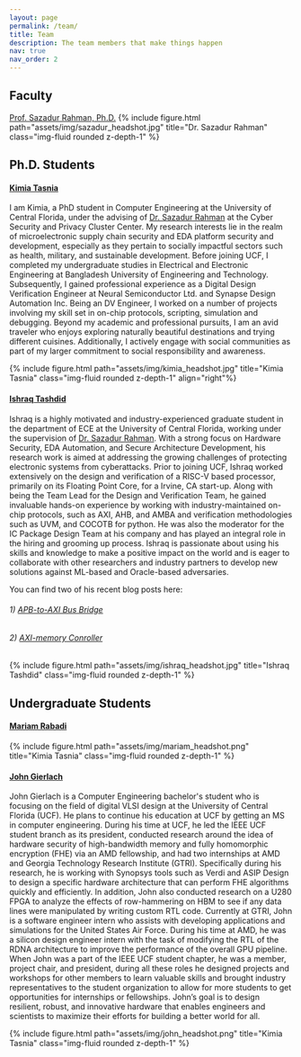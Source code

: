 ```yaml
---
layout: page
permalink: /team/
title: Team
description: The team members that make things happen
nav: true
nav_order: 2
---
```

## Faculty
<a href='https://www.linkedin.com/in/sazadur/'>Prof. Sazadur Rahman, Ph.D.</a>
{% include figure.html path="assets/img/sazadur_headshot.jpg" title="Dr. Sazadur Rahman" class="img-fluid rounded z-depth-1" %}





## Ph.D. Students

#### <a href='https://www.linkedin.com/in/kimia-tasnia-753b911a3/'>Kimia Tasnia</a>
I am Kimia, a PhD student in Computer Engineering at the University of Central Florida, under the advising of <a href='https://www.ece.ucf.edu/person/sazadur-rahman/'>Dr. Sazadur Rahman</a> at the Cyber Security and Privacy Cluster Center. My research interests lie in the realm of microelectronic supply chain security and EDA platform security and development, especially as they pertain to socially impactful sectors such as health, military, and sustainable development.
Before joining UCF, I completed my undergraduate studies in Electrical and Electronic Engineering at Bangladesh University of Engineering and Technology. Subsequently, I gained professional experience as a Digital Design Verification Engineer at Neural Semiconductor Ltd. and Synapse Design Automation Inc. Being an DV Engineer, I worked on a number of projects involving my skill set in on-chip protocols, scripting, simulation and debugging. 
Beyond my academic and professional pursuits, I am an avid traveler who enjoys exploring naturally beautiful destinations and trying different cuisines. Additionally, I actively engage with social communities as part of my larger commitment to social responsibility and awareness.

{% include figure.html path="assets/img/kimia_headshot.jpg" title="Kimia Tasnia" class="img-fluid rounded z-depth-1" align="right"%}

#### <a href='https://www.linkedin.com/in/ishraq-tashdid-7051b8194/'>Ishraq Tashdid</a>
Ishraq is a highly motivated and industry-experienced graduate student in the department of ECE at the University of Central Florida, working under the supervision of <a href='https://www.ece.ucf.edu/person/sazadur-rahman/'>Dr. Sazadur Rahman</a>. With a strong focus on Hardware Security, EDA Automation, and Secure Architecture Development, his research work is aimed at addressing the growing challenges of protecting electronic systems from cyberattacks. Prior to joining UCF, Ishraq worked extensively on the design and verification of a RISC-V based processor, primarily on its Floating Point Core, for a Irvine, CA start-up. Along with being the Team Lead for the Design and Verification Team, he gained invaluable hands-on experience by working with industry-maintained on-chip protocols, such as AXI, AHB, and AMBA and verification methodologies such as UVM, and COCOTB for python. He was also the moderator for the IC Package Design Team at his company and has played an integral role in the hiring and grooming up process. Ishraq is passionate about using his skills and knowledge to make a positive impact on the world and is eager to collaborate with other researchers and industry partners to develop new solutions against ML-based and Oracle-based adversaries.

You can find two of his recent blog posts here:

###### 1)	<a href='https://www.dsinnovators.com/blogs/apb-to-axi-bus-bridge'>APB-to-AXI Bus Bridge</a>
###### 2)	<a href='https://www.dsinnovators.com/blogs/axi-memory-controller'>AXI-memory Conroller</a>

{% include figure.html path="assets/img/ishraq_headshot.jpg" title="Ishraq Tashdid" class="img-fluid rounded z-depth-1" %}

## Undergraduate Students

#### <a href='https://www.linkedin.com/in/mariam-rabadi-b2056821b/'>Mariam Rabadi</a>

{% include figure.html path="assets/img/mariam_headshot.png" title="Kimia Tasnia" class="img-fluid rounded z-depth-1" %}

#### <a href='https://www.linkedin.com/in/john-gierlach/'>John Gierlach</a>
John Gierlach is a Computer Engineering bachelor's student who is focusing on the field of digital VLSI design at the University of Central Florida (UCF). He plans to continue his education at UCF by getting an MS in computer engineering. During his time at UCF, he led the IEEE UCF student branch as its president, conducted research around the idea of hardware security of high-bandwidth memory and fully homomorphic encryption (FHE) via an AMD fellowship, and had two internships at AMD and Georgia Technology Research Institute (GTRI). Specifically during his research, he is working with Synopsys tools such as Verdi and ASIP Design to design a specific hardware architecture that can perform FHE algorithms quickly and efficiently. In addition, John also conducted research on a U280 FPGA to analyze the effects of row-hammering on HBM to see if any data lines were manipulated by writing custom RTL code. Currently at GTRI, John is a software engineer intern who assists with developing applications and simulations for the United States Air Force. During his time at AMD, he was a silicon design engineer intern with the task of modifying the RTL of the RDNA architecture to improve the performance of the overall GPU pipeline. When John was a part of the IEEE UCF student chapter, he was a member, project chair, and president, during all these roles he designed projects and workshops for other members to learn valuable skills and brought industry representatives to the student organization to allow for more students to get opportunities for internships or fellowships. John’s goal is to design resilient, robust, and innovative hardware that enables engineers and scientists to maximize their efforts for building a better world for all.

{% include figure.html path="assets/img/john_headshot.png" title="Kimia Tasnia" class="img-fluid rounded z-depth-1" %}
